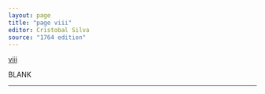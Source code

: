 ```yaml
---
layout: page
title: "page viii"
editor: Cristobal Silva
source: "1764 edition"
---
```



[viii]()

BLANK

---
